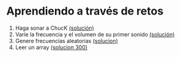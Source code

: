 # Aprendiendo a través de retos

1. Haga sonar a ChucK  [(solución)](https://github.com/son0p/introduccionChucK/blob/master/001primerSonido.ck)
2. Varíe la frecuencia y el volumen de su primer sonido [(solución)](https://github.com/son0p/introduccionChucK/blob/master/002variarFrecuenciaGanancia.ck)
3. Genere frecuencias aleatorias [(solucion)](200aleatoriaFrecuencia.ck)
4. Leer un array [(solucion 300)](300arrayTonos.ck)
